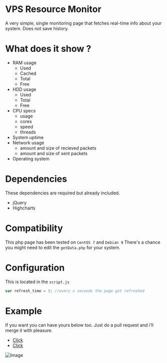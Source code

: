 # VPS Resource Monitor

A very simple, single monitoring page that fetches real-time info about your system. Does not save history.

# What does it show ?
* RAM usage
    * Used
    * Cached
    * Total
    * Free
* HDD usage
    * Used
    * Total
    * Free
* CPU specs
    * usage
    * cores
    * speed
    * threads
* System uptime
* Network usage
    * amount and size of recieved packets
    * amount and size of sent packets 
* Operating system

# Dependencies
These dependencies are required but already included.

* jQuery
* Highcharts

# Compatibility
This php page has been tested on `CentOS 7` and `Debian 9`
There's a chance you might need to edit the `getData.php` for your system.

# Configuration
This is located in the `script.js`

```javascript
var refresh_time = 3; //every x seconds the page get refreshed
```

# Example

If you want you can have yours below too. Just do a pull request and i'll merge it with pleasure.

* [Click](https://mg-s.us/vps/)
* [Click](https://michaelbelgium.me/vps/)

![Image](https://i.imgur.com/xD4meAo.png)